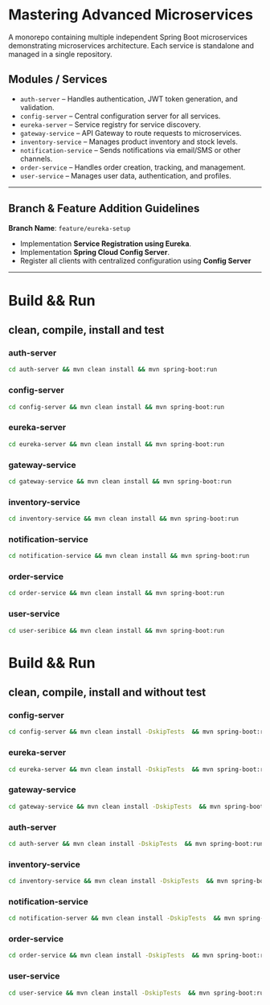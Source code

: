 # Mastering Advanced Microservices

A monorepo containing multiple independent Spring Boot microservices demonstrating microservices architecture. Each service is standalone and managed in a single repository.

## Modules / Services

- `auth-server` – Handles authentication, JWT token generation, and validation.
- `config-server` – Central configuration server for all services.
- `eureka-server` – Service registry for service discovery.
- `gateway-service` – API Gateway to route requests to microservices.
- `inventory-service` – Manages product inventory and stock levels.
- `notification-service` – Sends notifications via email/SMS or other channels.
- `order-service` – Handles order creation, tracking, and management.
- `user-service` – Manages user data, authentication, and profiles.

---
## Branch & Feature Addition Guidelines

**Branch Name**: `feature/eureka-setup`
- Implementation **Service Registration using Eureka**.
- Implementation **Spring Cloud Config Server**.
- Register all clients with centralized configuration using **Config Server**

---
# Build && Run 
## clean, compile, install and test
### auth-server
```bash
cd auth-server && mvn clean install && mvn spring-boot:run
```

### config-server
```bash
cd config-server && mvn clean install && mvn spring-boot:run
```

### eureka-server
```bash
cd eureka-server && mvn clean install && mvn spring-boot:run
```

### gateway-service
```bash
cd gateway-service && mvn clean install && mvn spring-boot:run
```

### inventory-service
```bash
cd inventory-service && mvn clean install && mvn spring-boot:run
```

### notification-service
```bash
cd notification-service && mvn clean install && mvn spring-boot:run
```

### order-service
```bash
cd order-service && mvn clean install && mvn spring-boot:run
```

### user-service
```bash
cd user-seribice && mvn clean install && mvn spring-boot:run
```

# Build && Run
## clean, compile, install and without test
### config-server
```bash
cd config-server && mvn clean install -DskipTests  && mvn spring-boot:run
```

### eureka-server
```bash
cd eureka-server && mvn clean install -DskipTests  && mvn spring-boot:run
```

### gateway-service
```bash
cd gateway-service && mvn clean install -DskipTests  && mvn spring-boot:run
```

### auth-server
```bash
cd auth-server && mvn clean install -DskipTests  && mvn spring-boot:run
```

### inventory-service
```bash
cd inventory-service && mvn clean install -DskipTests  && mvn spring-boot:run
```

### notification-service
```bash
cd notification-server && mvn clean install -DskipTests  && mvn spring-boot:run
```

### order-service
```bash
cd order-service && mvn clean install -DskipTests  && mvn spring-boot:run
```

### user-service
```bash
cd user-service && mvn clean install -DskipTests  && mvn spring-boot:run
```
